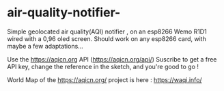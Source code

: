 # air-quality-notifier-
Simple geolocated air quality(AQI) notifier , on an esp8266 Wemo R1D1 wired with a 0,96 oled screen.
Should work on any esp8266 card, with maybe a few adaptations...

Use the https://aqicn.org API (https://aqicn.org/api/)
Suscribe to get a free API key, change the reference in the sketch, and you're good to go !

World Map of the https://aqicn.org/ project is here : https://waqi.info/
